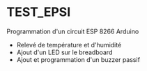 # TEST_EPSI
Programmation d'un circuit ESP 8266 Arduino

* Relevé de température et d'humidité
* Ajout d'un LED sur le breadboard
* Ajout et programmation d'un buzzer passif
